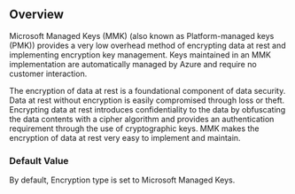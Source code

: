 ## Overview

Microsoft Managed Keys (MMK) (also known as Platform-managed keys (PMK)) provides a very low overhead method of encrypting data at rest and implementing encryption key management. Keys maintained in an MMK implementation are automatically managed by Azure and require no customer interaction.

The encryption of data at rest is a foundational component of data security. Data at rest without encryption is easily compromised through loss or theft. Encrypting data at rest introduces confidentiality to the data by obfuscating the data contents with a cipher algorithm and provides an authentication requirement through the use of cryptographic keys. MMK makes the encryption of data at rest very easy to implement and maintain.

### Default Value

By default, Encryption type is set to Microsoft Managed Keys.
